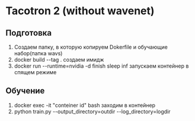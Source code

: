 # Tacotron 2 (without wavenet)

## Подготовка
1. Создаем папку, в которую копируем Dokerfile и обучающие набор(папка wavs)
2. docker build --tag <name> . создаем имидж
3. docker run --runtime=nvidia -d finish sleep inf запускаем контейнер в спящем режиме

## Обучение
1. docker exec -it "conteiner id" bash заходим в контейнер
2. python train.py --output_directory=outdir --log_directory=logdir
